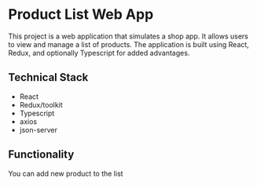 # Product List Web App
This project is a web application that simulates a shop app. It allows users to view and manage a list of products. The application is built using React, Redux, and optionally Typescript for added advantages.

## Technical Stack
- React
- Redux/toolkit
- Typescript
- axios
- json-server

## Functionality
 You can add new product to the list
